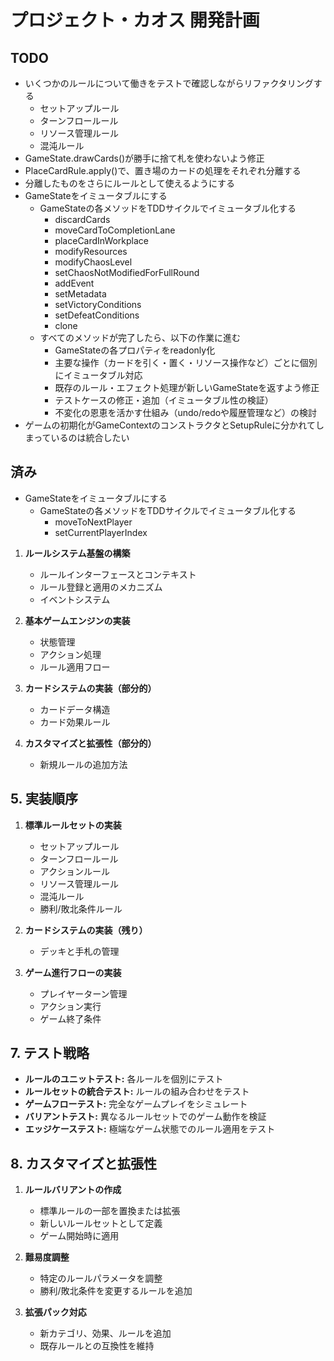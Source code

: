 # プロジェクト・カオス 開発計画

## TODO

- いくつかのルールについて働きをテストで確認しながらリファクタリングする
   - セットアップルール
   - ターンフロールール
   - リソース管理ルール
   - 混沌ルール
- GameState.drawCards()が勝手に捨て札を使わないよう修正
- PlaceCardRule.apply()で、置き場のカードの処理をそれぞれ分離する
- 分離したものをさらにルールとして使えるようにする
- GameStateをイミュータブルにする
   - GameStateの各メソッドをTDDサイクルでイミュータブル化する
      - discardCards
      - moveCardToCompletionLane
      - placeCardInWorkplace
      - modifyResources
      - modifyChaosLevel
      - setChaosNotModifiedForFullRound
      - addEvent
      - setMetadata
      - setVictoryConditions
      - setDefeatConditions
      - clone
   - すべてのメソッドが完了したら、以下の作業に進む
      - GameStateの各プロパティをreadonly化
      - 主要な操作（カードを引く・置く・リソース操作など）ごとに個別にイミュータブル対応
      - 既存のルール・エフェクト処理が新しいGameStateを返すよう修正
      - テストケースの修正・追加（イミュータブル性の検証）
      - 不変化の恩恵を活かす仕組み（undo/redoや履歴管理など）の検討
- ゲームの初期化がGameContextのコンストラクタとSetupRuleに分かれてしまっているのは統合したい

## 済み

- GameStateをイミュータブルにする
   - GameStateの各メソッドをTDDサイクルでイミュータブル化する
      - moveToNextPlayer
      - setCurrentPlayerIndex

1. **ルールシステム基盤の構築**
    - ルールインターフェースとコンテキスト
    - ルール登録と適用のメカニズム
    - イベントシステム

2. **基本ゲームエンジンの実装**
    - 状態管理
    - アクション処理
    - ルール適用フロー

3. **カードシステムの実装（部分的）**
   - カードデータ構造
   - カード効果ルール

4. **カスタマイズと拡張性（部分的）**
   - 新規ルールの追加方法

## 5. 実装順序

1. **標準ルールセットの実装**
    - セットアップルール
    - ターンフロールール
    - アクションルール
    - リソース管理ルール
    - 混沌ルール
    - 勝利/敗北条件ルール

2. **カードシステムの実装（残り）**
    - デッキと手札の管理

3. **ゲーム進行フローの実装**
    - プレイヤーターン管理
    - アクション実行
    - ゲーム終了条件

## 7. テスト戦略

- **ルールのユニットテスト:** 各ルールを個別にテスト
- **ルールセットの統合テスト:** ルールの組み合わせをテスト
- **ゲームフローテスト:** 完全なゲームプレイをシミュレート
- **バリアントテスト:** 異なるルールセットでのゲーム動作を検証
- **エッジケーステスト:** 極端なゲーム状態でのルール適用をテスト

## 8. カスタマイズと拡張性

1. **ルールバリアントの作成**
    - 標準ルールの一部を置換または拡張
    - 新しいルールセットとして定義
    - ゲーム開始時に適用

2. **難易度調整**
    - 特定のルールパラメータを調整
    - 勝利/敗北条件を変更するルールを追加

3. **拡張パック対応**
    - 新カテゴリ、効果、ルールを追加
    - 既存ルールとの互換性を維持
